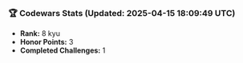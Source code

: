 ### 🏆 Codewars Stats (Updated: 2025-04-15 18:09:49 UTC)

- **Rank:** 8 kyu
- **Honor Points:** 3
- **Completed Challenges:** 1

